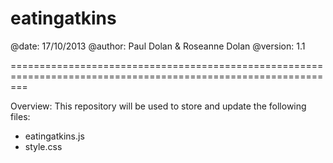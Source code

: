 eatingatkins
===============================================================================================================

@date: 17/10/2013
@author: Paul Dolan & Roseanne Dolan
@version: 1.1

===============================================================================================================

Overview:
This repository will be used to store and update the following files:

- eatingatkins.js
- style.css

